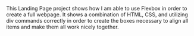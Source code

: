 This Landing Page project shows how I am able to use Flexbox in order to create a full webpage. It shows a combination of HTML, CSS, and utilizing div commands correctly in order to create the boxes necessary to align all items and make them all work nicely together.
